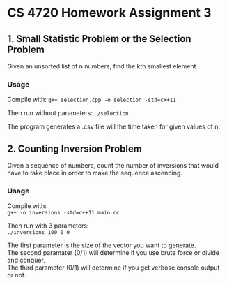 # CS 4720 Homework Assignment 3

## 1. Small Statistic Problem or the Selection Problem
Given an unsorted list of n numbers, find the kth smallest element.

### Usage
Compile with: 
`g++ selection.cpp -o selection -std=c++11`

Then run without parameters: 
`./selection`

The program generates a .csv file will the time taken for given values of n.

## 2. Counting Inversion Problem
Given a sequence of numbers, count the number of inversions that would have to take place in order to make the sequence ascending.

### Usage
Compile with:  
`g++ -o inversions -std=c++11 main.cc`  
  
Then run with 3 parameters:  
`./inversions 100 0 0`  

The first parameter is the size of the vector you want to generate.  
The second paramater (0/1) will determine if you use brute force or divide and conquer.  
The third parameter (0/1) will determine if you get verbose console output or not.  
